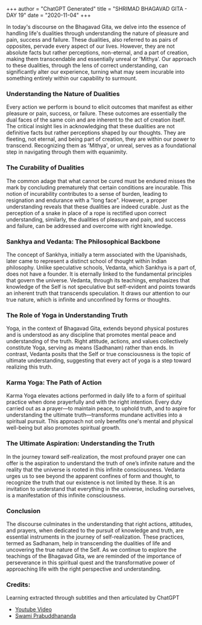 +++
author = "ChatGPT Generated"
title = "SHRIMAD BHAGAVAD GITA - DAY 19"
date = "2020-11-04"
+++

In today's discourse on the Bhagavad Gita, we delve into the essence of handling life's dualities through understanding the nature of pleasure and pain, success and failure. These dualities, also referred to as pairs of opposites, pervade every aspect of our lives. However, they are not absolute facts but rather perceptions, non-eternal, and a part of creation, making them transcendable and essentially unreal or 'Mithya'. Our approach to these dualities, through the lens of correct understanding, can significantly alter our experience, turning what may seem incurable into something entirely within our capability to surmount.

### Understanding the Nature of Dualities

Every action we perform is bound to elicit outcomes that manifest as either pleasure or pain, success, or failure. These outcomes are essentially the dual faces of the same coin and are inherent to the act of creation itself. The critical insight lies in acknowledging that these dualities are not definitive facts but rather perceptions shaped by our thoughts. They are fleeting, not eternal, and being part of creation, they are within our power to transcend. Recognizing them as 'Mithya', or unreal, serves as a foundational step in navigating through them with equanimity.

### The Curability of Dualities

The common adage that what cannot be cured must be endured misses the mark by concluding prematurely that certain conditions are incurable. This notion of incurability contributes to a sense of burden, leading to resignation and endurance with a "long face". However, a proper understanding reveals that these dualities are indeed curable. Just as the perception of a snake in place of a rope is rectified upon correct understanding, similarly, the dualities of pleasure and pain, and success and failure, can be addressed and overcome with right knowledge. 

### Sankhya and Vedanta: The Philosophical Backbone

The concept of Sankhya, initially a term associated with the Upanishads, later came to represent a distinct school of thought within Indian philosophy. Unlike speculative schools, Vedanta, which Sankhya is a part of, does not have a founder. It is eternally linked to the fundamental principles that govern the universe. Vedanta, through its teachings, emphasizes that knowledge of the Self is not speculative but self-evident and points towards an inherent truth that transcends speculation. It draws our attention to our true nature, which is infinite and unconfined by forms or thoughts.

### The Role of Yoga in Understanding Truth

Yoga, in the context of Bhagavad Gita, extends beyond physical postures and is understood as any discipline that promotes mental peace and understanding of the truth. Right attitude, actions, and values collectively constitute Yoga, serving as means (Sadhanam) rather than ends. In contrast, Vedanta posits that the Self or true consciousness is the topic of ultimate understanding, suggesting that every act of yoga is a step toward realizing this truth.

### Karma Yoga: The Path of Action

Karma Yoga elevates actions performed in daily life to a form of spiritual practice when done prayerfully and with the right intention. Every duty carried out as a prayer—to maintain peace, to uphold truth, and to aspire for understanding the ultimate truth—transforms mundane activities into a spiritual pursuit. This approach not only benefits one's mental and physical well-being but also promotes spiritual growth. 

### The Ultimate Aspiration: Understanding the Truth

In the journey toward self-realization, the most profound prayer one can offer is the aspiration to understand the truth of one’s infinite nature and the reality that the universe is rooted in this infinite consciousness. Vedanta urges us to see beyond the apparent confines of form and thought, to recognize the truth that our existence is not limited by these. It is an invitation to understand that everything in the universe, including ourselves, is a manifestation of this infinite consciousness.

### Conclusion

The discourse culminates in the understanding that right actions, attitudes, and prayers, when dedicated to the pursuit of knowledge and truth, are essential instruments in the journey of self-realization. These practices, termed as Sadhanam, help in transcending the dualities of life and uncovering the true nature of the Self. As we continue to explore the teachings of the Bhagavad Gita, we are reminded of the importance of perseverance in this spiritual quest and the transformative power of approaching life with the right perspective and understanding.

### Credits:
Learning extracted through subtitles and then articulated by ChatGPT

* [Youtube Video](https://www.youtube.com/watch?v=y9nTWzgkk38)
* [Swami Prabuddhananda](https://www.youtube.com/@upanishadswithswamiprabudd4019/streams)